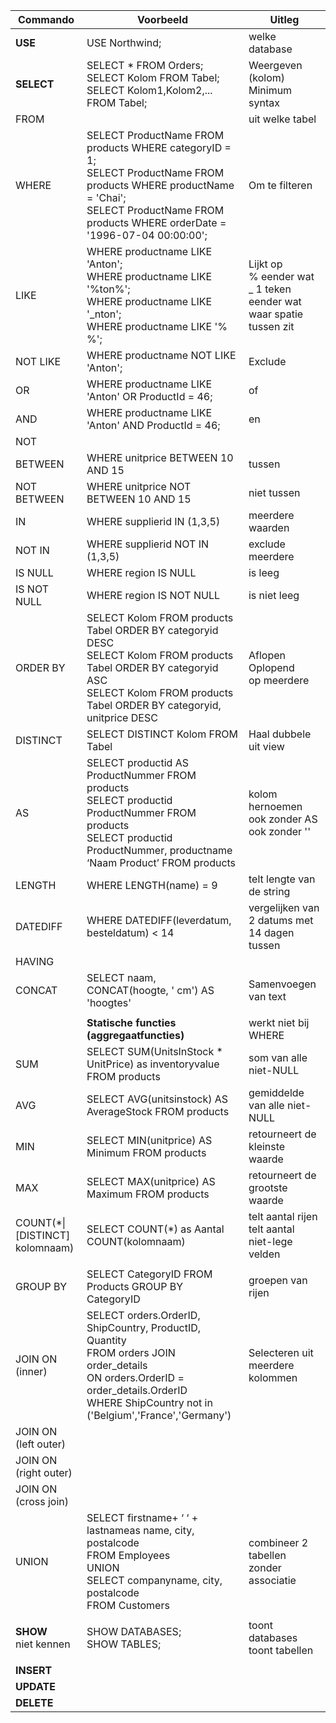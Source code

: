 

| Commando                        | Voorbeeld                                                                                                                                                                                               | Uitleg                                                                     |
| ------------------------------- | ------------------------------------------------------------------------------------------------------------------------------------------------------------------------------------------------------- | -------------------------------------------------------------------------- |
| **USE**                         | USE Northwind;                                                                                                                                                                                          | welke database                                                             |
| **SELECT**                      | SELECT \* FROM Orders;<br>SELECT Kolom FROM Tabel;<br>SELECT Kolom1,Kolom2,... FROM Tabel;                                                                                                              | Weergeven (kolom)<br>Minimum syntax                                        |
| FROM                            |                                                                                                                                                                                                         | uit welke tabel                                                            |
| WHERE                           | SELECT ProductName FROM products WHERE categoryID = 1;<br>SELECT ProductName FROM products WHERE productName = 'Chai';<br>SELECT ProductName FROM products WHERE orderDate = '1996-07-04 00:00:00';<br> | Om te filteren                                                             |
| LIKE                            | WHERE productname LIKE 'Anton';<br>WHERE productname LIKE '%ton%';<br>WHERE productname LIKE '\_nton';<br>WHERE productname LIKE '% %';                                                                 | Lijkt op<br>% eender wat<br>_ 1 teken eender wat<br>waar spatie tussen zit |
| NOT LIKE                        | WHERE productname NOT LIKE 'Anton';                                                                                                                                                                     | Exclude                                                                    |
| OR                              | WHERE productname LIKE 'Anton' OR ProductId = 46;                                                                                                                                                       | of                                                                         |
| AND                             | WHERE productname LIKE 'Anton' AND ProductId = 46;                                                                                                                                                      | en                                                                         |
| NOT                             |                                                                                                                                                                                                         |                                                                            |
| BETWEEN                         | WHERE unitprice BETWEEN 10 AND 15                                                                                                                                                                       | tussen                                                                     |
| NOT BETWEEN                     | WHERE unitprice NOT BETWEEN 10 AND 15                                                                                                                                                                   | niet tussen                                                                |
| IN                              | WHERE supplierid IN (1,3,5)                                                                                                                                                                             | meerdere waarden                                                           |
| NOT IN                          | WHERE supplierid NOT IN (1,3,5)                                                                                                                                                                         | exclude meerdere                                                           |
| IS NULL                         | WHERE region IS NULL                                                                                                                                                                                    | is leeg                                                                    |
| IS NOT NULL                     | WHERE region IS NOT NULL                                                                                                                                                                                | is niet leeg                                                               |
| ORDER BY                        | SELECT Kolom FROM products Tabel ORDER BY categoryid DESC<br>SELECT Kolom FROM products Tabel ORDER BY categoryid ASC<br>SELECT Kolom FROM products Tabel ORDER BY categoryid, unitprice DESC           | Aflopen<br>Oplopend<br>op meerdere                                         |
| DISTINCT                        | SELECT DISTINCT Kolom FROM Tabel                                                                                                                                                                        | Haal dubbele uit view                                                      |
| AS                              | SELECT productid AS ProductNummer FROM products<br>SELECT productid ProductNummer FROM products<br>SELECT productid ProductNummer, productname ‘Naam Product’ FROM products                             | kolom hernoemen<br>ook zonder AS<br>ook zonder ''                          |
| LENGTH                          | WHERE LENGTH(name) = 9                                                                                                                                                                                  | telt lengte van de string                                                  |
| DATEDIFF                        | WHERE DATEDIFF(leverdatum, besteldatum) < 14                                                                                                                                                            | vergelijken van 2 datums met 14 dagen tussen                               |
| HAVING                          |                                                                                                                                                                                                         |                                                                            |
| CONCAT                          | SELECT naam, CONCAT(hoogte, ' cm') AS 'hoogtes'                                                                                                                                                         | Samenvoegen van text                                                       |
|                                 |                                                                                                                                                                                                         |                                                                            |
|                                 | **Statische functies (aggregaatfuncties)**                                                                                                                                                              | werkt niet bij WHERE                                                       |
| SUM                             | SELECT SUM(UnitsInStock * UnitPrice) as inventoryvalue FROM products                                                                                                                                    | som van alle niet-NULL                                                     |
| AVG                             | SELECT AVG(unitsinstock) AS AverageStock FROM products                                                                                                                                                  | gemiddelde van alle niet-NULL                                              |
| MIN                             | SELECT MIN(unitprice) AS Minimum FROM products                                                                                                                                                          | retourneert de kleinste waarde                                             |
| MAX                             | SELECT MAX(unitprice) AS Maximum FROM products                                                                                                                                                          | retourneert de grootste waarde                                             |
| COUNT(\*\|[DISTINCT] kolomnaam) | SELECT COUNT(\*) as Aantal<br>COUNT(kolomnaam)                                                                                                                                                          | telt aantal rijen<br>telt aantal niet-lege velden                          |
|                                 |                                                                                                                                                                                                         |                                                                            |
| GROUP BY                        | SELECT CategoryID FROM Products GROUP BY CategoryID<br>                                                                                                                                                 | groepen van rijen                                                          |
| JOIN ON<br>(inner)              | SELECT orders.OrderID, ShipCountry, ProductID, Quantity <br>FROM orders JOIN order_details <br>	ON orders.OrderID = order_details.OrderID <br>WHERE ShipCountry not in ('Belgium','France','Germany')   | Selecteren uit meerdere kolommen                                           |
| JOIN ON<br>(left outer)         |                                                                                                                                                                                                         |                                                                            |
| JOIN ON<br>(right outer)        |                                                                                                                                                                                                         |                                                                            |
| JOIN ON<br>(cross join)         |                                                                                                                                                                                                         |                                                                            |
| UNION                           | SELECT firstname+ ‘ ‘ + lastnameas name, city, postalcode <br>FROM Employees <br>UNION<br>SELECT companyname, city, postalcode <br>FROM Customers                                                       | combineer 2 tabellen zonder associatie                                     |
|                                 |                                                                                                                                                                                                         |                                                                            |
| **SHOW**<br>niet kennen         | SHOW DATABASES;<br>SHOW TABLES;                                                                                                                                                                         | toont databases<br>toont tabellen                                          |
|                                 |                                                                                                                                                                                                         |                                                                            |
| **INSERT**                      |                                                                                                                                                                                                         |                                                                            |
| **UPDATE**                      |                                                                                                                                                                                                         |                                                                            |
| **DELETE**                      |                                                                                                                                                                                                         |                                                                            |
